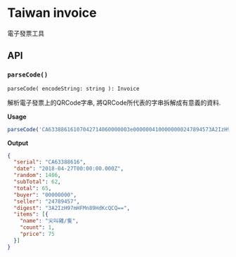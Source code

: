 # Taiwan invoice

電子發票工具

## API

### `parseCode()`

`parseCode(
  encodeString: string
): Invoice`

解析電子發票上的QRCode字串, 將QRCode所代表的字串拆解成有意義的資料.

**Usage**

```js
parseCode('CA63388616107042714060000003e0000004100000000247894573A2IzH97mHFMn89HdKcQCQ==:**********:1:1:1:尖叫雞/隻:1:75')
```

**Output**

```json
{
  "serial": "CA63388616",
  "date": "2018-04-27T00:00:00.000Z",
  "random": 1406,
  "subTotal": 62,
  "total": 65,
  "buyer": "00000000",
  "seller": "24789457",
  "digest": "3A2IzH97mHFMn89HdKcQCQ==",
  "items": [{
    "name": "尖叫雞/隻",
    "count": 1,
    "price": 75
  }]
}
```
